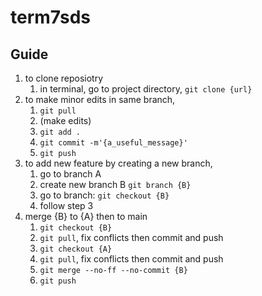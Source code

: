 # term7sds
## Guide
1. to clone reposiotry
   1. in terminal, go to project directory, ```git clone {url}```
2. to make minor edits in same branch,
   1. ```git pull```
   2. (make edits)
   3. ```git add .```
   4. ```git commit -m'{a_useful_message}'```
   5. ```git push```
3. to add new feature by creating a new branch,
   1. go to branch A
   2. create new branch B ```git branch {B}```
   3. go to branch: ```git checkout {B}```
   4. follow step 3
4. merge {B} to {A} then to main
   1. ```git checkout {B}```
   2. ```git pull```, fix conflicts then commit and push
   3. ```git checkout {A}```
   4. ```git pull```, fix conflicts then commit and push
   5. ```git merge --no-ff --no-commit {B}```
   6. ```git push```
